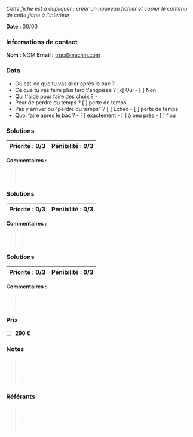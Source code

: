 *Cette fiche est à dupliquer : créer un nouveau fichier et copier le contenu de cette fiche à l'intérieur*

**Date :** 00/00

### Informations de contact
**Nom :** NOM
**Email :** truc@machin.com

### Data

- Où est-ce que tu vas aller après le bac ? - 
- Ce que tu vas faire plus tard t'angoisse ? [x] Oui - [ ] Non
- Qui t'aide pour faire des choix ? - 
- Peur de perdre du temps ? [ ] perte de temps 
- Pas y arriver ou "perdre du temps" ? [ ] Echec - [ ] perte de temps 
- Quoi faire après le bac ? - [ ] exactement - [ ] à peu près - [ ] flou

### Solutions

**Priorité :** 0/3 | **Pénibilité :** 0/3 
------------ | -------------
**Commentaires :**
> .  
> .  

### Solutions

**Priorité :** 0/3 | **Pénibilité :** 0/3 
------------ | -------------
**Commentaires :**
> .  
> .  

### Solutions

**Priorité :** 0/3 | **Pénibilité :** 0/3 
------------ | -------------
**Commentaires :**
> .  
> .  

### Prix

- [ ] **290 €**

### Notes

> .  
> .  
> .  
> .  

### Référants

> .  
> .  
> .  
> .  

